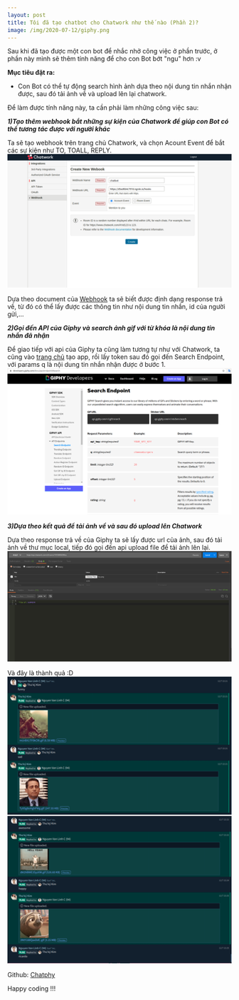 ```yaml
---
layout: post
title: Tôi đã tạo chatbot cho Chatwork như thế nào (Phần 2)?
image: /img/2020-07-12/giphy.png
---
```


Sau khi đã tạo được một con bot để nhắc nhở công việc ở phần trước, ở phần này mình sẽ thêm tính năng để cho con Bot bớt "ngu" hơn :v

**Mục tiêu đặt ra:**
- Con Bot có thể tự động search hình ảnh dựa theo nội dung tin nhắn nhận được, sau đó tải ảnh về và upload lên lại chatwork.

Để làm được tính năng này, ta cần phải làm những công việc sau:

***1)Tạo thêm webhook bắt những sự kiện của Chatwork để giúp con Bot có thể tương tác được với người khác***

Ta sẽ tạo webhook trên trang chủ Chatwork, và chọn Acount Event để bắt các sự kiện như TO, TOALL, REPLY.
![Image 1](/img/2020-07-12/hook_1.png)

Dựa theo document của [Webhook](https://developer.chatwork.com/vi/webhook.html) ta sẽ biết được định dạng response trả về, từ đó có thể lấy được các thông tin như nội dung tin nhắn, id của người gửi,...

***2)Gọi đến API của Giphy và search ảnh gif với từ khóa là nội dung tin nhắn đã nhận***

Để giao tiếp với api của Giphy ta cũng làm tương tự như với Chatwork, ta cũng vào [trang chủ](https://developers.giphy.com/docs/api#quick-start-guide) tạo app, rồi lấy token sau đó gọi đến Search Endpoint, với params q là nội dung tin nhắn nhận được ở bước 1.
![Image 2](/img/2020-07-12/giphy_api.png)

***3)Dựa theo kết quả để tải ảnh về và sau đó upload lên Chatwork***

Dựa theo response trả về của Giphy ta sẽ lấy được url của ảnh, sau đó tải ảnh về thư mục local, tiếp đó gọi đến api upload file để tải ảnh lên lại.
![Image 3](/img/2020-07-12/post_man.png)

Và đây là thành quả :D
![Image 4](/img/2020-07-12/cw_1.png)
![Image 5](/img/2020-07-12/cw_2.png)


Github: [Chatphy](https://github.com/linhnvl/Chatphy)

Happy coding !!!
